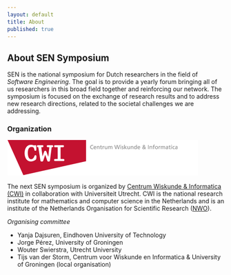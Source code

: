 ```yaml
---
layout: default
title: About
published: true
---
```


## About SEN Symposium

SEN is the national symposium for Dutch researchers in the field of _Software Engineering_. The goal is to provide a yearly forum bringing all of us researchers in this broad field together and reinforcing our network.  The symposium is focused on the  exchange of research results and to address new research directions, related to the societal challenges we are addressing.

### Organization

[![alt text](logo.png)](https://www.cwi.nl/ "Centrum Wiskunde & Informatica")

The next SEN symposium is organized by [Centrum Wiskunde & Informatica (CWI)](http://www.cwi.nl) in collaboration with Universiteit Utrecht. CWI is the national research institute for mathematics and computer science in the Netherlands and is an institute of the Netherlands Organisation for Scientific Research ([NWO](http://www.nwo.nl)).

_Organising committee_

* Yanja Dajsuren, Eindhoven University of Technology
* Jorge Pérez, University of Groningen
* Wouter Swierstra, Utrecht University
* Tijs van der Storm, Centrum voor Wiskunde en Informatica & University of Groningen (local organisation)

